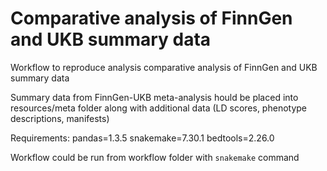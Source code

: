 # Comparative analysis of FinnGen and UKB summary data
Workflow to reproduce analysis comparative analysis of FinnGen and UKB summary data

Summary data from FinnGen-UKB meta-analysis hould be placed into resources/meta folder along with additional data (LD scores, phenotype descriptions, manifests)

Requirements:
pandas=1.3.5
snakemake=7.30.1
bedtools=2.26.0

Workflow could be run from workflow folder with `snakemake` command
